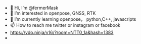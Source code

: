 - 👋 Hi, I’m @fermerMask
- 👀 I’m interested in openpose, GNSS, RTK
- 🌱 I’m currently learning openpose， python,C++, javascripts
- 📫 How to reach me twitter or instagram or facebook
- https://vdo.ninja/v16/?room=NTT0_1a&hash=1383
- 

<!---
fermerMask/fermerMask is a ✨ special ✨ repository because its `README.md` (this file) appears on your GitHub profile.
You can click the Preview link to take a look at your changes.
--->
